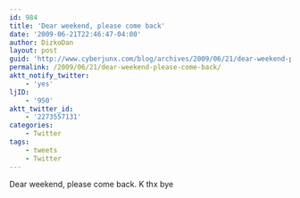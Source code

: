```yaml
---
id: 984
title: 'Dear weekend, please come back'
date: '2009-06-21T22:46:47-04:00'
author: DizkoDan
layout: post
guid: 'http://www.cyberjunx.com/blog/archives/2009/06/21/dear-weekend-please-come-back/'
permalink: /2009/06/21/dear-weekend-please-come-back/
aktt_notify_twitter:
    - 'yes'
ljID:
    - '950'
aktt_twitter_id:
    - '2273557131'
categories:
    - Twitter
tags:
    - tweets
    - Twitter
---
```


Dear weekend, please come back. K thx bye